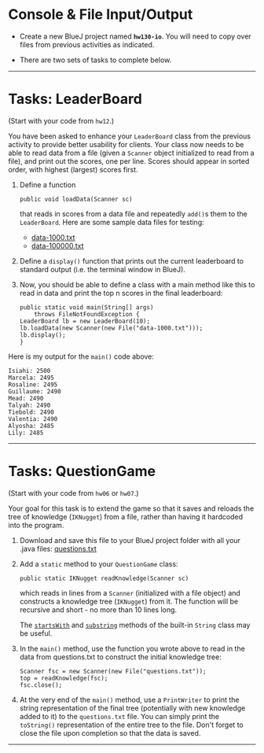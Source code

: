 # Console & File Input/Output

- Create a new BlueJ project named **`hw130-io`**. You will need to copy over files from previous activities as indicated. 
  
- There are two sets of tasks to complete below.

---

# Tasks: LeaderBoard

(Start with your code from `hw12`.)

You have been asked to enhance your `LeaderBoard` class from the previous activity to provide better usability for clients. Your class now needs to be able to read data from a file (given a `Scanner` object initialized to read from a file), and print out the scores, one per line. Scores should appear in sorted order, with highest (largest) scores first. 

1. Define a function

    ```
    public void loadData(Scanner sc)
    ```

    that reads in scores from a data file and repeatedly `add()`s them to the `LeaderBoard`. Here are some sample data files for testing:

    - [data-1000.txt](data-1000.txt)
    - [data-100000.txt](data-100000.txt)


2. Define a `display()` function that prints out the current leaderboard to standard output (i.e. the terminal window in BlueJ).

3. Now, you should be able to define a class with a main method like this to read in data and print the top n scores in the final leaderboard:

    ```
    public static void main(String[] args)
        throws FileNotFoundException {
    LeaderBoard lb = new LeaderBoard(10);
    lb.loadData(new Scanner(new File("data-1000.txt")));
    lb.display();
    }
    ```

Here is my output for the `main()` code above:

```
Isiahi: 2500
Marcela: 2495
Rosaline: 2495
Guillaume: 2490
Mead: 2490
Talyah: 2490
Tiebold: 2490
Valentia: 2490
Alyosha: 2485
Lily: 2485
``` 


---

# Tasks: QuestionGame

(Start with your code from `hw06` or `hw07`.)

Your goal for this task is to extend the game so that it saves and reloads the tree of knowledge (`IKNugget`) from a file, rather than having it hardcoded into the program.

1. Download and save this file to your BlueJ project folder with all your .java files: [questions.txt](questions.txt)

2. Add a `static` method to your `QuestionGame` class:

    ```
    public static IKNugget readKnowledge(Scanner sc)
    ```

    which reads in lines from a `Scanner` (initialized with a file object) and constructs a knowledge tree (`IKNugget`) from it. The function will be recursive and short - no more than 10 lines long.

    The [`startsWith`](https://docs.oracle.com/javase/7/docs/api/java/lang/String.html#startsWith(java.lang.String)) and [`substring`](https://docs.oracle.com/javase/7/docs/api/java/lang/String.html#substring(int)) methods of the built-in `String` class may be useful.
 
3. In the `main()` method, use the function you wrote above to read in the data from questions.txt to construct the initial knowledge tree:

    ```
    Scanner fsc = new Scanner(new File("questions.txt"));
    top = readKnowledge(fsc);
    fsc.close();
    ```
 
4. At the very end of the `main()` method, use a `PrintWriter` to print the string representation of the final tree (potentially with new knowledge added to it) to the `questions.txt` file. You can simply print the `toString()` representation of the entire tree to the file. Don't forget to close the file upon completion so that the data is saved.
 
---



